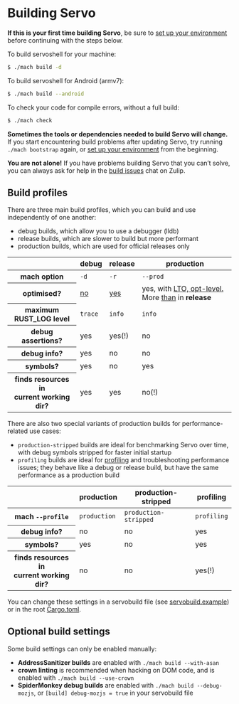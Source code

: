 # Building Servo

<div class="warning _note">

**If this is your first time building Servo**, be sure to [set up your environment](setting-up-your-environment.md) before continuing with the steps below.
</div>

To build servoshell for your machine:

```sh
$ ./mach build -d
```

To build servoshell for Android (armv7):

```sh
$ ./mach build --android
```

To check your code for compile errors, without a full build:

```sh
$ ./mach check
```

<div class="warning _note">

**Sometimes the tools or dependencies needed to build Servo will change.**
If you start encountering build problems after updating Servo, try running `./mach bootstrap` again, or [set up your environment](setting-up-your-environment.md) from the beginning.

**You are not alone!**
If you have problems building Servo that you can’t solve, you can always ask for help in the [build issues](https://servo.zulipchat.com/#narrow/stream/263398-general/topic/Build.20Issues) chat on Zulip.
</div>

## Build profiles

There are three main build profiles, which you can build and use independently of one another:

- debug builds, which allow you to use a debugger (lldb)
- release builds, which are slower to build but more performant
- production builds, which are used for official releases only

<table>
<thead>
    <tr>
        <th>
        <th>debug
        <th>release
        <th>production
<tbody>
    <tr>
        <th>mach option
        <td><code>-d</code>
        <td><code>-r</code>
        <td><code>--prod</code>
    <tr>
        <th>optimised?
        <td><a href="https://doc.rust-lang.org/cargo/reference/profiles.html#dev">no</a>
        <td><a href="https://github.com/servo/servo/blob/457d37d94ee6966cad377c373d333a00c637e1ae/Cargo.toml#L153">yes</a>
        <td>yes, with <a href="https://github.com/servo/servo/blob/9457a40ca2cd4b9530ba7c5334c82f3b3f2e7ac8/Cargo.toml#L177-L182">LTO, opt-level. </a>More</a> <a href="https://github.com/servo/servo/blob/9457a40ca2cd4b9530ba7c5334c82f3b3f2e7ac8/Cargo.toml#L166-L67">than</a> in <strong>release</strong>
    <tr>
        <th>maximum RUST_LOG level
        <td><code>trace</code>
        <td><code>info</code>
        <td><code>info</code>
    <tr>
        <th>debug assertions?
        <td>yes<td>yes(!)<td>no
    <tr>
        <th>debug info?
        <td>yes<td>no<td>no
    <tr>
        <th>symbols?
        <td>yes<td>no<td>yes
    <tr>
        <th>finds resources in<br>current working dir?
        <td>yes<td>yes<td>no(!)
</table>

There are also two special variants of production builds for performance-related use cases:

- `production-stripped` builds are ideal for benchmarking Servo over time, with debug symbols stripped for faster initial startup
- `profiling` builds are ideal for [profiling](profiling.md) and troubleshooting performance issues; they behave like a debug or release build, but have the same performance as a production build

<table>
<thead>
    <tr>
        <th>
        <th>production
        <th>production-stripped
        <th>profiling
<tbody>
    <tr>
        <th>mach <code>--profile</code>
        <td><code>production</code>
        <td><code>production-stripped</code>
        <td><code>profiling</code>
    <tr>
        <th>debug info?
        <td>no<td>no<td>yes
    <tr>
        <th>symbols?
        <td>yes<td>no<td>yes
    <tr>
        <th>finds resources in<br>current working dir?
        <td>no<td>no<td>yes(!)
</table>

You can change these settings in a servobuild file (see [servobuild.example](https://github.com/servo/servo/blob/b79e2a0b6575364de01b1f89021aba0ec3fcf399/servobuild.example)) or in the root [Cargo.toml](https://github.com/servo/servo/blob/b79e2a0b6575364de01b1f89021aba0ec3fcf399/Cargo.toml).

## Optional build settings

Some build settings can only be enabled manually:

- **AddressSanitizer builds** are enabled with `./mach build --with-asan`
- **crown linting** is recommended when hacking on DOM code, and is enabled with `./mach build --use-crown`
- **SpiderMonkey debug builds** are enabled with `./mach build --debug-mozjs`, or `[build] debug-mozjs = true` in your servobuild file
